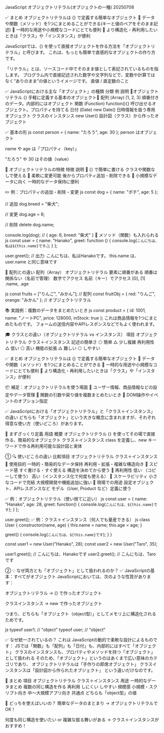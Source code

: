 JavaScript  オブジェクトリテラル(オブジェクトの一種) 20250708

✅ まとめ
オブジェクトリテラルは {} で定義する簡単なオブジェクト
🔵 データや関数（メソッド）を1つにまとめることができる(キーと値のペアをそのまま記述)
🔵 一時的な用途や小規模なコードにとても便利
🔵 より構造化・再利用したいときは「クラス」や「インスタンス」が便利

JavaScriptでは、{} を使って直接オブジェクトを作る方法を「オブジェクトリテラル」と呼びます。
これは、もっとも簡単で直感的なオブジェクトの作り方です。

「リテラル」とは、ソースコード中でそのまま値として表記されているものを指します。
プログラム内で直接記述された数字や文字列などで、変数や計算ではなく“ありのまま”の値というイメージです。
直値 / 直定数のこと


✅ JavaScriptにおける主な「オブジェクト」の種類
分類	                例	                説明
🔵オブジェクトリテラル	 {}	             手軽に定義する基本のオブジェクト🔵
配列 (Array)	        [1, 2, 3]	    順番付きのデータ。内部的にはオブジェクト
関数 (Function)	        function(){}	呼び出せるオブジェクト。プロパティを持てる
日付 (Date)	            new Date()	    日時情報を扱う専用オブジェクト
クラスのインスタンス	  new User()	     設計図（クラス）から作ったオブジェクト


✅ 基本の形
js
const person = {
  name: "たろう",
  age: 30
};
person はオブジェクト

name や age は「プロパティ（key）」

"たろう" や 30 はその値（value）

📌 オブジェクトリテラルの特徴
特徴	                        説明
🔹 {} で簡単に書ける	    クラスや関数なしで使える
🔹 柔軟に変更可能	        後からプロパティ追加・削除できる
🔹 小規模なデータに向く	    一時的なデータ保持に便利

✏️ 例：プロパティの追加・削除・変更
js
const dog = {
  name: "ポチ",
  age: 5
};

// 追加
dog.breed = "柴犬";

// 変更
dog.age = 6;

// 削除
delete dog.name;

console.log(dog);
// { age: 6, breed: "柴犬" }
🔧 メソッド（関数）も入れられる
js
const user = {
  name: "Hanako",
  greet: function () {
    console.log(`こんにちは、私は${this.name}です。`);
  }
};

user.greet();  // 出力: こんにちは、私はHanakoです。
this.name は、user.name と同じ意味です

🧠 配列との違い
配列（Array）	    オブジェクトリテラル
要素に順番がある	 順番は関係ない（名前で管理）
数字でアクセス	     名前（キー）でアクセス
[0], [1]	        .name, .age

js
const fruits = ["りんご", "みかん"]; // 配列
const fruitObj = { red: "りんご", orange: "みかん" }; // オブジェクトリテラル

📚 実践例：複数のデータをまとめたいとき
js
const product = {
  id: 1001,
  name: "ノートPC",
  price: 128000,
  inStock: true
};
これは商品情報を1つにまとめたものです。
フォームの送信内容やAPIレスポンスなどでもよく使われます。

🎓 クラスとの違い（オブジェクトリテラル vs インスタンス）
項目	        オブジェクトリテラル	クラス＋インスタンス
記述の簡単さ	    ◎ 簡単	            △ 少し複雑
再利用性	        △ 低い	            ◎ 高い
機能の拡張	        △ 難しい	        ◎ しやすい


✅ まとめ
オブジェクトリテラルは {} で定義する簡単なオブジェクト
🔵 データや関数（メソッド）を1つにまとめることができる
🔵 一時的な用途や小規模なコードにとても便利
🔵 より構造化・再利用したいときは「クラス」や「インスタンス」が便利

📦 補足：オブジェクトリテラルを使う場面
🔵 ユーザー情報、商品情報などの設定やデータ管理
🔵 関数の引数や戻り値を複数まとめたいとき
🔵 DOM操作やイベントのオプション指定


✅ JavaScriptにおける「オブジェクトリテラル」と「クラス＋インスタンス」の違い
どちらも「オブジェクト」という大きな概念に含まれますが、それぞれ得意な使い方（使いどころ）があります。

🔰 まずざっくり定義
用語	                概要
オブジェクトリテラル	{} を使ってその場で直接作る、簡易的なオブジェクト
クラス＋インスタンス	class を定義し、new キーワードで作る再利用可能な設計図と実体

① 🔍 使いどころの違い
比較項目	            オブジェクトリテラル	            クラス＋インスタンス
🔹 使用目的	            一時的・簡易的なデータ保持	        再利用・拡張・複雑な構造向き
🔹 スピード感	        すぐ書ける・すぐ使える	            構造を決めてから使う
🔹 再利用性	低い        （コピーして使う）	                高い（インスタンス化で何度も使える）
🔹 スケーラビリティ	    小さなコードで完結	                大規模開発や機能追加に強い
🔹 現場での用途	        設定オブジェクト、APIレスポンスなど	 モデル（User, Product など）定義に使う

✅ 例：オブジェクトリテラル（使い捨てに近い）
js
const user = {
  name: "Hanako",
  age: 28,
  greet: function() {
    console.log(`こんにちは、${this.name}です`);
  }
};

user.greet();
✅ 例：クラス＋インスタンス（何人でも量産できる）
js
class User {
  constructor(name, age) {
    this.name = name;
    this.age = age;
  }

  greet() {
    console.log(`こんにちは、${this.name}です`);
  }
}

const user1 = new User("Hanako", 28);
const user2 = new User("Taro", 35);

user1.greet(); // こんにちは、Hanakoです
user2.greet(); // こんにちは、Taroです

② 💡 なぜ両方とも「オブジェクト」として扱われるのか？
✅ JavaScriptの基本：すべてがオブジェクト
JavaScriptにおいては、次のような性質があります：

オブジェクトリテラル → {} で作ったオブジェクト

クラスインスタンス → new で作ったオブジェクト

つまり、どちらも「オブジェクト（object型）」としてメモリ上に構造化されるためです。

js
typeof user1; // "object"
typeof user;  // "object"

✅ なぜ統一されているの？
これは JavaScriptの動的で柔軟な設計によるものです：
JSでは「関数」も「配列」も「日付」も、内部的にはすべて「オブジェクト」
クラスのインスタンスも、プロパティやメソッドを持つ「オブジェクト」として扱われる
そのため、「オブジェクト」というのはあくまで広い意味のカテゴリであり、
オブジェクトリテラルは「手作りの即席オブジェクト」
クラスインスタンスは「設計図から作られたオブジェクト」
という違いだけなのです。

🎯 まとめ
項目	オブジェクトリテラル	    クラス＋インスタンス
用途	一時的なデータまとめ	    複数の同じ構造を作る
再利用	しにくい	               しやすい
規模感	小規模・スクリプト向き	    中〜大規模アプリ向き
共通点	どちらも「object型」の値	

🧩 どっちを使えばいいの？
簡単なデータのまとまり → オブジェクトリテラルでOK！

何度も同じ構造を使いたい or 複雑な振る舞いがある → クラス＋インスタンスがおすすめ！